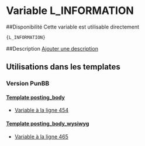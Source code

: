 # Variable L_INFORMATION

##Disponibilité
Cette variable est utilisable directement

```html
{L_INFORMATION}
```

##Description
[Ajouter une description](https://fa-tvars.appspot.com/var/L_INFORMATION)

## Utilisations dans les templates

### Version PunBB

#### [Template posting_body](punbb/posting_body.md#readme)
* [Variable &agrave; la ligne 454](../punbb/posting_body.tpl#L454)

#### [Template posting_body_wysiwyg](punbb/posting_body_wysiwyg.md#readme)
* [Variable &agrave; la ligne 465](../punbb/posting_body_wysiwyg.tpl#L465)